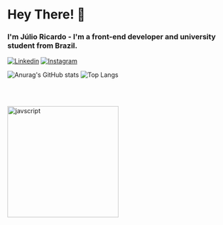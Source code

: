 
# Hey There! 👾

### I'm Júlio Ricardo - I'm a front-end developer and university student from Brazil.
[![Linkedin](https://img.shields.io/badge/LinkedIn-0077B5?style=for-the-badge&logo=linkedin&logoColor=white)](www.linkedin.com/in/júlio-ricardo-milcharek-cavalheiro)
[![Instagram](https://img.shields.io/badge/Instagram-E4405F?style=for-the-badge&logo=instagram&logoColor=white)](https://www.instagram.com/julioricardoz)

![Anurag's GitHub stats](https://github-readme-stats.vercel.app/api?username=JRCavalheiro1&show_icons=true&title_color=5098e9&text_color=a4acb3&bg_color=0d1117&border_color=292e35)
![Top Langs](https://github-readme-stats.vercel.app/api/top-langs/?username=JRCavalheiro1&layout=compact&bg_color=1a2c41&title_color=5098e9&text_color=ffffff)

<br/>
<br/>
<p >
  <a href="https://skillicons.dev">
    <img width="250" alt="javscript" src="https://skillicons.dev/icons?i=js,ts,react,git"/>
  </a>
</p>
